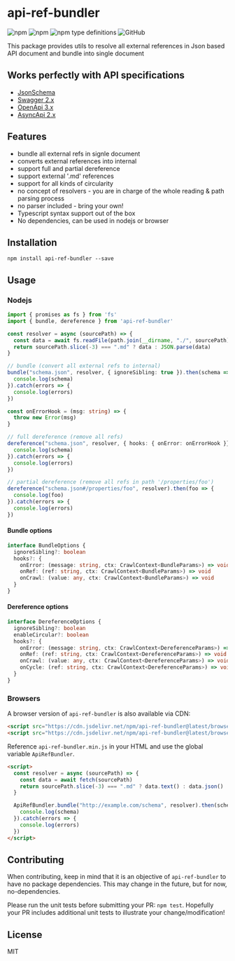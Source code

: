 # api-ref-bundler
<img alt="npm" src="https://img.shields.io/npm/v/api-ref-bundler"> <img alt="npm" src="https://img.shields.io/npm/dm/api-ref-bundler?label=npm"> <img alt="npm type definitions" src="https://img.shields.io/npm/types/api-ref-bundler"> <img alt="GitHub" src="https://img.shields.io/github/license/udamir/api-ref-bundler">

This package provides utils to resolve all external references in Json based API document and bundle into single document

## Works perfectly with API specifications

- [JsonSchema](https://json-schema.org/draft/2020-12/json-schema-core.html)
- [Swagger 2.x](https://github.com/swagger-api/swagger-spec/blob/master/versions/2.0.md)
- [OpenApi 3.x](https://github.com/OAI/OpenAPI-Specification/blob/main/versions/3.0.3.md)
- [AsyncApi 2.x](https://www.asyncapi.com/docs/specifications/v2.4.0)

## Features
- bundle all external refs in signle document
- converts external references into internal
- support full and partial dereference
- support external '.md' references
- support for all kinds of circularity
- no concept of resolvers - you are in charge of the whole reading & path parsing process
- no parser included - bring your own!
- Typescript syntax support out of the box
- No dependencies, can be used in nodejs or browser

## Installation
```SH
npm install api-ref-bundler --save
```

## Usage

### Nodejs
```ts
import { promises as fs } from 'fs'
import { bundle, dereference } from 'api-ref-bundler'

const resolver = async (sourcePath) => {
  const data = await fs.readFile(path.join(__dirname, "./", sourcePath), "utf8")
  return sourcePath.slice(-3) === ".md" ? data : JSON.parse(data)      
}

// bundle (convert all external refs to internal)
bundle("schema.json", resolver, { ignoreSibling: true }).then(schema => {
  console.log(schema)
}).catch(errors => {
  console.log(errors)
})

const onErrorHook = (msg: string) => {
  throw new Error(msg)
}

// full dereference (remove all refs)
dereference("schema.json", resolver, { hooks: { onError: onErrorHook }}).then(schema => {
  console.log(schema)
}).catch(errors => {
  console.log(errors)
})

// partial dereference (remove all refs in path '/properties/foo')
dereference("schema.json#/properties/foo", resolver).then(foo => {
  console.log(foo)
}).catch(errors => {
  console.log(errors)
})

```

#### Bundle options
```ts
interface BundleOptions {
  ignoreSibling?: boolean
  hooks?: {
    onError: (message: string, ctx: CrawlContext<BundleParams>) => void
    onRef: (ref: string, ctx: CrawlContext<BundleParams>) => void
    onCrawl: (value: any, ctx: CrawlContext<BundleParams>) => void
  }
}
```

#### Dereference options
```ts
interface DereferenceOptions {
  ignoreSibling?: boolean
  enableCircular?: boolean
  hooks?: {
    onError: (message: string, ctx: CrawlContext<DereferenceParams>) => void
    onRef: (ref: string, ctx: CrawlContext<DereferenceParams>) => void
    onCrawl: (value: any, ctx: CrawlContext<DereferenceParams>) => void
    onCycle: (ref: string, ctx: CrawlContext<DereferenceParams>) => void
  }
}
```

### Browsers

A browser version of `api-ref-bundler` is also available via CDN:
```html
<script src="https://cdn.jsdelivr.net/npm/api-ref-bundler@latest/browser/api-ref-bundler.es.js"></script>
<script src="https://cdn.jsdelivr.net/npm/api-ref-bundler@latest/browser/api-ref-bundler.umd.js"></script>
```

Reference `api-ref-bundler.min.js` in your HTML and use the global variable `ApiRefBundler`.
```HTML
<script>
  const resolver = async (sourcePath) => {
    const data = await fetch(sourcePath)
    return sourcePath.slice(-3) === ".md" ? data.text() : data.json()
  }

  ApiRefBundler.bundle("http://example.com/schema", resolver).then(schema => {
    console.log(schema)
  }).catch(errors => {
    console.log(errors)
  })  
</script>
```

## Contributing
When contributing, keep in mind that it is an objective of `api-ref-bundler` to have no package dependencies. This may change in the future, but for now, no-dependencies.

Please run the unit tests before submitting your PR: `npm test`. Hopefully your PR includes additional unit tests to illustrate your change/modification!

## License

MIT
